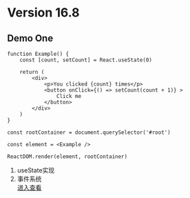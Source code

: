 # Version 16.8

## Demo One
```
function Example() {
    const [count, setCount] = React.useState(0)

    return (
        <div>
            <p>You clicked {count} times</p>
            <button onClick={() => setCount(count + 1)} >
                Click me
            </button>
        </div>
    )
}

const rootContainer = document.querySelector('#root')

const element = <Example />

ReactDOM.render(element, rootContainer)
```
1. useState实现
2. 事件系统  
[进入查看](/version/16.8.0/one/README.md)